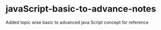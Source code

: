# javaScript-basic-to-advance-notes
Added topic wise basic to advanced java Script concept for reference 

